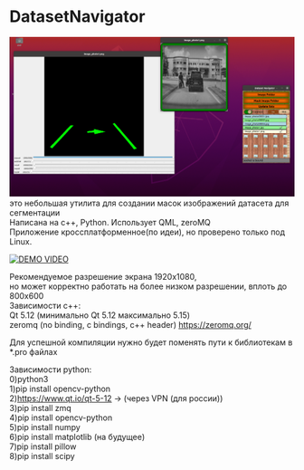 # DatasetNavigator
![alt text](https://github.com/Pin80/DatasetNavigator2/blob/master/screenshot.png?raw=true)
это небольшая утилита для создании масок изображений датасета для сегментации  
Написана на c++, Python. Использует QML, zeroMQ   
Приложение кроссплатформенное(по идеи), но проверено только под Linux. 

[![DEMO VIDEO](https://rutube.ru/video/cd10fc06784e4c47be770fda2be78e9c/)](https://rutube.ru/video/cd10fc06784e4c47be770fda2be78e9c/)

Рекомендуемое разрешение экрана 1920х1080,   
но может корректно работать на более низком разрешении, вплоть до 800х600  
Зависимости c++:  
        Qt 5.12 (минимально Qt 5.12 максимально 5.15)  
        zeromq (no binding, c bindings, c++ header) https://zeromq.org/
        
Для успешной компиляции нужно будет поменять пути к библиотекам в *.pro файлах

Зависимости python:  
    0)python3  
    1)pip install opencv-python  
    2)https://www.qt.io/qt-5-12 -> (через VPN (для россии))  
    3)pip install zmq  
    4)pip install opencv-python  
    5)pip install numpy  
    6)pip install matplotlib (на будущее)  
    7)pip install pillow  
    8)pip install scipy  
    
